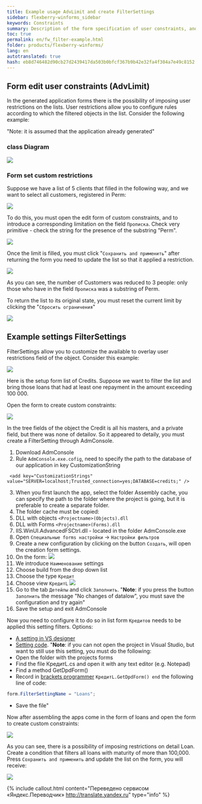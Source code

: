 ```yaml
--- 
title: Example usage AdvLimit and create FilterSettings 
sidebar: flexberry-winforms_sidebar 
keywords: Constraints 
summary: Description of the form specification of user constraints, and an indication of how to configure it to allow you to impose restrictions on detalam 
toc: true 
permalink: en/fw_filter-example.html 
folder: products/flexberry-winforms/ 
lang: en 
autotranslated: true 
hash: eb8d746482d90cb27d2439417da503b0bfcf367b9b42e32fa4f304a7e49c8152 
--- 
```


## Form edit user constraints (AdvLimit) 

In the generated application forms there is the possibility of imposing user restrictions on the lists. User restrictions allow you to configure rules according to which the filtered objects in the list. Consider the following example: 

"Note: it is assumed that the application already generated" 

### class Diagram 

![](/images/pages/products/flexberry-winforms/subsystems/limits/filter-ex-diagram.png) 

### Form set custom restrictions 

Suppose we have a list of 5 clients that filled in the following way, and we want to select all customers, registered in Perm: 

![](/images/pages/products/flexberry-winforms/subsystems/limits/filter-ex-list1.png) 

To do this, you must open the edit form of custom constraints, and to introduce a corresponding limitation on the field `Прописка`. Check very primitive - check the string for the presence of the substring "Perm". 

![](/images/pages/products/flexberry-winforms/subsystems/limits/filter-ex-list2.png) 

Once the limit is filled, you must click "`Сохранить and применить`" after returning the form you need to update the list so that it applied a restriction. 

![](/images/pages/products/flexberry-winforms/subsystems/limits/filter-ex-list3.png) 

As you can see, the number of Customers was reduced to 3 people: only those who have in the field `Прописка` was a substring of Perm. 

To return the list to its original state, you must reset the current limit by clicking the "`Сбросить ограничения`" 

![](/images/pages/products/flexberry-winforms/subsystems/limits/filter-ex-list4.png) 


## Example settings FilterSettings 

FilterSettings allow you to customize the available to overlay user restrictions field of the object. Consider this example: 

![](/images/pages/products/flexberry-winforms/subsystems/limits/filtersettings-ex0.png) 

Here is the setup form list of Credits. Suppose we want to filter the list and bring those loans that had at least one repayment in the amount exceeding 100 000. 

Open the form to create custom constraints: 

![](/images/pages/products/flexberry-winforms/subsystems/limits/filtersettings-ex1.png) 

In the tree fields of the object the Credit is all his masters, and a private field, but there was none of detailov. So it appeared to detaily, you must create a FilterSetting through AdmConsole. 

1. Download AdmConsole 
2. Rule `AdmConsole.exe.cofig`, need to specify the path to the database of our application in key CustomizationString 

```
 <add key="CustomizationStrings" value="SERVER=localhost;Trusted_connection=yes;DATABASE=credits;" /> 
``` 

3. When you first launch the app, select the folder Assembly cache, you can specify the path to the folder where the project is going, but it is preferable to create a separate folder. 
4. The folder cache must be copied: 
1. DLL with objects `<Projectname>(Objects).dll` 
2. DLL with Forms `<Projectname>(Forms).dll` 
3. IIS.WinUI.AdvancedFSCtrl.dll - located in the folder AdmConsole.exe 
5. Open `Специальные forms настройки` -> `Настройки фильтров` 
6. Create a new configuration by clicking on the button `Создать`, will open the creation form settings. 
7. On the form: ![](/images/pages/products/flexberry-winforms/subsystems/limits/filtersettings-ex2.png) 
1. We introduce `Наименование` settings 
2. Choose build from the drop down list 
3. Choose the type `Кредит` 
4. Choose view `КредитL` 
![](/images/pages/products/flexberry-winforms/subsystems/limits/filtersettings-ex3.png) 
6. Go to the tab `Детейлы` and click `Заполнить`. 
"__Note__: if you press the button `Заполнить` the message "No changes of datalow", you must save the configuration and try again" 
8. Save the setup and exit AdmConsole 

Now you need to configure it to do so in list form `Кредитов` needs to be applied this setting filters. Options: 
* [A setting in VS designer](fw_filter-settings.html) 
* [Setting code](fw_filter-settings.html). "__Note__: if you can not open the project in Visual Studio, but want to still use this setting, you must do the following: 
* Open the folder with the projects forms 
* Find the file КредитL.cs and open it with any text editor (e.g. Notepad) 
* Find a method GetDpdForm() 
* Record in [brackets programmer](fd_change-model.html) `КредитL.GetDpdForm() end` the following line of code: 

```csharp 
form.FilterSettingName = "Loans"; 
``` 

* Save the file" 

Now after assembling the apps come in the form of loans and open the form to create custom constraints: 

![](/images/pages/products/flexberry-winforms/subsystems/limits/filtersettings-ex4.png) 

As you can see, there is a possibility of imposing restrictions on detail Loan. Create a condition that filters all loans with maturity of more than 100,000. Press `Сохранить and применить` and update the list on the form, you will receive: 

![](/images/pages/products/flexberry-winforms/subsystems/limits/filtersettings-ex5.png) 







{% include callout.html content="Переведено сервисом «Яндекс.Переводчик» <http://translate.yandex.ru>" type="info" %}
